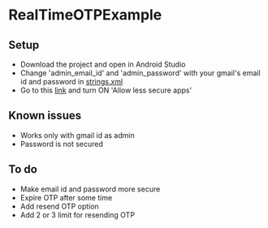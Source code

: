 # RealTimeOTPExample

## Setup
- Download the project and open in Android Studio
- Change 'admin_email_id' and 'admin_password' with your gmail's email id and password in [strings.xml](https://github.com/mddanishansari/RealTimeOTPExample/blob/master/app/src/main/res/values/strings.xml)
- Go to this [link](https://myaccount.google.com/lesssecureapps) and turn ON 'Allow less secure apps'

## Known issues
- Works only with gmail id as admin
- Password is not secured

## To do
- Make email id and password more secure
- Expire OTP after some time
- Add resend OTP option
- Add 2 or 3 limit for resending OTP

